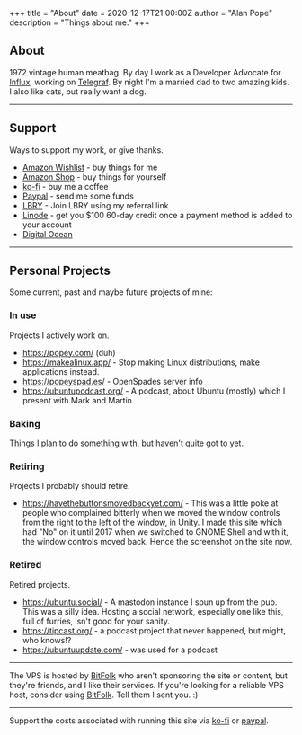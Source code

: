 +++
title = "About"
date = 2020-12-17T21:00:00Z
author = "Alan Pope"
description = "Things about me."
+++

## About

1972 vintage human meatbag. By day I work as a Developer Advocate for [Influx](https://www.influxdata.com/), working on [Telegraf](https://www.influxdata.com/time-series-platform/telegraf/). By night I'm a married dad to two amazing kids. I also like cats, but really want a dog.

---

## Support

Ways to support my work, or give thanks.

  * [Amazon Wishlist](https://popey.com/wishlist) - buy things for me 
  * [Amazon Shop](https://popey.com/shop) - buy things for yourself
  * [ko-fi](https://popey.com/ko-fi) - buy me a coffee
  * [Paypal](https://popey.com/paypal) - send me some funds
  * [LBRY](https://lbry.tv/$/invite/qrcixegFCY1v8utP8kNTEQu2ZQKsKvfr) - Join LBRY using my referral link
  * [Linode](https://www.linode.com/?r=49a71a9eddc09fbca846964312f36841f25e52a8) - get you $100 60-day credit once a payment method is added to your account
  * [Digital Ocean](https://m.do.co/c/f9f96ea43bd3)

---

## Personal Projects

Some current, past and maybe future projects of mine:

### In use ###

Projects I actively work on.

  * https://popey.com/ (duh)
  * https://makealinux.app/ - Stop making Linux distributions, make applications instead.
  * https://popeyspad.es/ - OpenSpades server info
  * https://ubuntupodcast.org/ - A podcast, about Ubuntu (mostly) which I present with Mark and Martin. 

### Baking ###

Things I plan to do something with, but haven't quite got to yet.

### Retiring ###

Projects I probably should retire.

  * https://havethebuttonsmovedbackyet.com/ - This was a little poke at people who complained bitterly when we moved the window controls from the right to the left of the window, in Unity. I made this site which had "No" on it until 2017 when we switched to GNOME Shell and with it, the window controls moved back. Hence the screenshot on the site now.


### Retired ###

Retired projects.

  * https://ubuntu.social/ - A mastodon instance I spun up from the pub. This was a silly idea. Hosting a social network, especially one like this, full of furries, isn't good for your sanity.
  * https://tipcast.org/ - a podcast project that never happened, but might, who knows!?
  * https://ubuntuupdate.com/ - was used for a podcast


---


The VPS is hosted by [BitFolk](https://bitfolk.com/) who aren't sponsoring the site or content, but they're friends, and I like their services. If you're looking for a reliable VPS host, consider using [BitFolk](https://bitfolk.com/). Tell them I sent you. :)

---
Support the costs associated with running this site via [ko-fi](http://ko-fi.com/popeydc) or [paypal](https://www.paypal.me/popey/5).